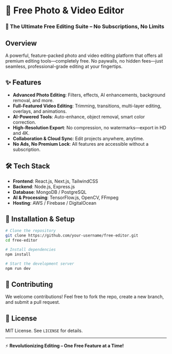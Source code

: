 # 📸 Free Photo & Video Editor

### 🚀 The Ultimate Free Editing Suite – No Subscriptions, No Limits

## Overview
A powerful, feature-packed photo and video editing platform that offers all premium editing tools—completely free. No paywalls, no hidden fees—just seamless, professional-grade editing at your fingertips.

## ✨ Features
- **Advanced Photo Editing**: Filters, effects, AI enhancements, background removal, and more.
- **Full-Featured Video Editing**: Trimming, transitions, multi-layer editing, overlays, and animations.
- **AI-Powered Tools**: Auto-enhance, object removal, smart color correction.
- **High-Resolution Export**: No compression, no watermarks—export in HD and 4K.
- **Collaboration & Cloud Sync**: Edit projects anywhere, anytime.
- **No Ads, No Premium Lock**: All features are accessible without a subscription.

## 🛠 Tech Stack
- **Frontend**: React.js, Next.js, TailwindCSS
- **Backend**: Node.js, Express.js
- **Database**: MongoDB / PostgreSQL
- **AI & Processing**: TensorFlow.js, OpenCV, FFmpeg
- **Hosting**: AWS / Firebase / DigitalOcean

## 📌 Installation & Setup
```bash
# Clone the repository
git clone https://github.com/your-username/free-editor.git
cd free-editor

# Install dependencies
npm install

# Start the development server
npm run dev
```

## 🤝 Contributing
We welcome contributions! Feel free to fork the repo, create a new branch, and submit a pull request.

## 📜 License
MIT License. See `LICENSE` for details.

---
⚡ **Revolutionizing Editing – One Free Feature at a Time!**

